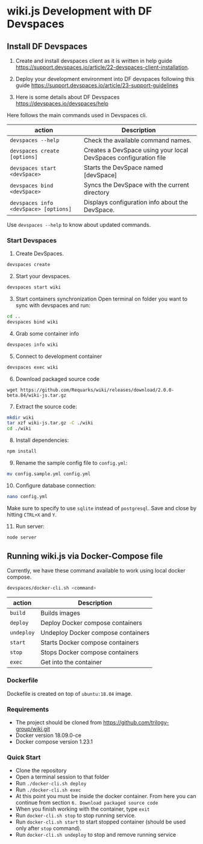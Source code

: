 # wiki.js Development with DF Devspaces

## Install DF Devspaces

1. Create and install devspaces client as it is written in help guide https://support.devspaces.io/article/22-devspaces-client-installation.

2. Deploy your development environment into DF devspaces following this guide https://support.devspaces.io/article/23-support-guidelines 

3. Here is some details about DF Devspaces https://devspaces.io/devspaces/help

Here follows the main commands used in Devspaces cli. 

|action   |Description                                                                                   |
|---------|----------------------------------------------------------------------------------------------|
|`devspaces --help`                    |Check the available command names.                               |
|`devspaces create [options]`          |Creates a DevSpace using your local DevSpaces configuration file |
|`devspaces start <devSpace>`          |Starts the DevSpace named \[devSpace\]                           |
|`devspaces bind <devSpace>`           |Syncs the DevSpace with the current directory                    |
|`devspaces info <devSpace> [options]` |Displays configuration info about the DevSpace.                  |

Use `devspaces --help` to know about updated commands.


### Start Devspaces 

1.  Create DevSpaces.

```bash
devspaces create
```

2. Start your devspaces.
```bash
devspaces start wiki
```

3. Start containers synchronization
Open terminal on folder you want to sync with devspaces and run:

```bash
cd ..
devspaces bind wiki
```
4. Grab some container info

```bash
devspaces info wiki
```

5. Connect to development container

```bash
devspaces exec wiki
```

6. Download packaged source code
```
wget https://github.com/Requarks/wiki/releases/download/2.0.0-beta.84/wiki-js.tar.gz
```

7. Extract the source code:
```bash
mkdir wiki
tar xzf wiki-js.tar.gz -C ./wiki
cd ./wiki
```

8. Install dependencies:
```bash
npm install
```

9. Rename the sample config file to `config.yml`:
```bash
mv config.sample.yml config.yml
```

10. Configure database connection:
```bash
nano config.yml
```
Make sure to specify to use `sqlite` instead of `postgresql`. Save and close by hitting `CTRL+X` and `Y`.

11. Run server:
```bash
node server
```

## Running wiki.js via Docker-Compose file

Currently, we have these command available to work using local docker compose.

```bash
devspaces/docker-cli.sh <command>
```

|action    |Description                                                               |
|----------|--------------------------------------------------------------------------|
|`build`   |Builds images                                                             |
|`deploy`  |Deploy Docker compose containers                                          |
|`undeploy`|Undeploy Docker compose containers                                        |
|`start`   |Starts Docker compose containers                                          |
|`stop`    |Stops Docker compose containers                                           |
|`exec`    |Get into the container                                                    |


### Dockerfile
 Dockefile is created on top of `ubuntu:18.04` image.

### Requirements
 - The project should be cloned from https://github.com/trilogy-group/wiki.git
 - Docker version 18.09.0-ce
 - Docker compose version 1.23.1 

### Quick Start
- Clone the repository
- Open a terminal session to that folder
- Run `./docker-cli.sh deploy`
- Run `./docker-cli.sh exec`
- At this point you must be inside the docker container. From here you can continue from section `6. Download packaged source code`
- When you finish working with the container, type `exit`
- Run `docker-cli.sh stop` to stop running service.
- Run `docker-cli.sh start` to start stopped container (should be used only after `stop` command).
- Run `docker-cli.sh undeploy` to stop and remove running service







